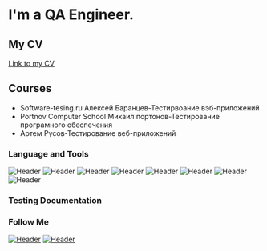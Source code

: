 # I'm a QA Engineer. 

## My CV
[Link to my CV](https://drive.google.com/file/d/1qU_OBzhSa6zvDW8Q7zeRPLQNynSQ2XXQ/view?usp=sharing/)

## Courses
- Software-tesing.ru Алексей Баранцев-Тестирвоание вэб-приложений
- Portnov Computer School Михаил портонов-Тестирование програмного обеспечения 
- Артем Русов-Тестирование веб-приложений


### Language and Tools
![Header](https://img.shields.io/badge/Jira-556B2F?style=for-the-badge&logo=jira&logoColor=136be1)
![Header](https://img.shields.io/badge/Postman-556B2F?style=for-the-badge&logo=postman&logoColor=f76935)
![Header](https://img.shields.io/badge/Swagger-556B2F?style=for-the-badge&logo=swagger&logoColor=7ede2b)
![Header](https://img.shields.io/badge/Github-556B2F?style=for-the-badge&logo=github&logoColor=8cc4d7)
![Header](https://img.shields.io/badge/Figma-556B2F?style=for-the-badge&logo=figma&logoColor=7d5fa6)
![Header](https://img.shields.io/badge/MySQL-556B2F?style=for-the-badge&logo=mysql&logoColor=00618a)
![Header](https://img.shields.io/badge/DevTools-556B2F?style=for-the-badge&logo=googlechrome&logoColor=2674f2)
![Header](https://img.shields.io/badge/TestRail-556B2F?style=for-the-badge&logo=&logoColor=71b556)


### Testing Documentation



### Follow Me

[![Header](https://img.shields.io/badge/Telegram-090909?style=for-the-badge&logo=telegram&logoColor=31a5db)](https://t.me/nastiiao)
[![Header](https://img.shields.io/badge/Linkedin-090909?style=for-the-badge&logo=linkedin&logoColor=0073b1)](https://www.linkedin.com/in/anastasya-orlova-31791983/)
